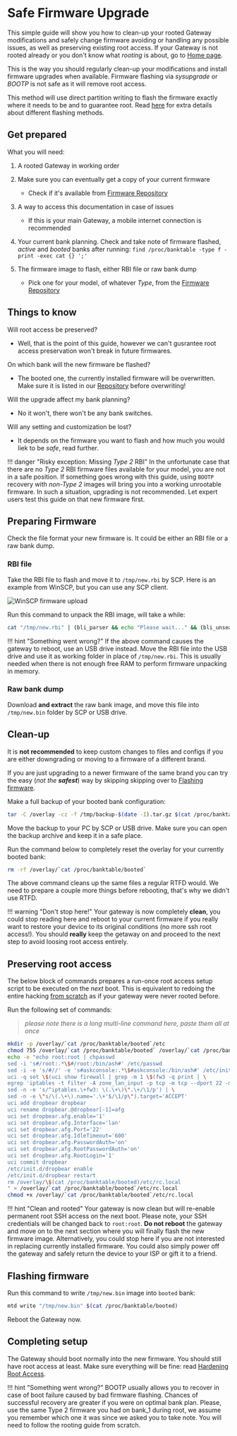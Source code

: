 # Safe Firmware Upgrade

This simple guide will show you how to clean-up your rooted Gateway modifications and safely change firmware avoiding or handling any possible issues, as well as preserving existing root access. If your Gateway is not rooted already or you don't know what *rooting* is about, go to [Home page](../).

This is the way you should regularly clean-up your modifications and install firmware upgrades when available. Firmware flashing via *sysupgrade* or *BOOTP* is not safe as it will remove root access.

This method will use direct partition writing to flash the firmware exactly where it needs to be and to guarantee root. Read [here](../Resources/#different-methods-of-flashing-firmwares) for extra details about different flashing methods.

## Get prepared

What you will need:

1. A rooted Gateway in working order

2. Make sure you can eventually get a copy of your current firmware
    - Check if it's available from [Firmware Repository](../Repository/)

3. A way to access this documentation in case of issues
    - If this is your main Gateway, a mobile internet connection is recommended

4. Your current bank planning. Check and take note of firmware flashed, *active* and *booted* banks after running:
`find /proc/banktable -type f -print -exec cat {} ';'`

5. The firmware image to flash, either RBI file or raw bank dump
    - Pick one for your model, of whatever *Type*, from the [Firmware Repository](../Repository/)

## Things to know

Will root access be preserved?
  - Well, that is the point of this guide, however we can't gusrantee root access preservation won't break in future firmwares.

On which bank will the new firmware be flashed?
  - The booted one, the currently installed firmware will be overwritten. Make sure it is listed in our [Repository](../Repository/) before overwriting!

Will the upgrade affect my bank planning?
  - No it won't, there won't be any bank switches.

Will any setting and customization be lost?
  - It depends on the firmware you want to flash and how much you would liek to be *safe*, read further.

!!! danger "Risky exception: Missing *Type 2* RBI"
    In the unfortunate case that there are no *Type 2* RBI firmware files available for your model, you are not in a safe position. If something goes wrong with this guide, using `BOOTP` recovery with *non-Type  2* images will bring you into a working unrootable firmware. In such a situation, upgrading is not recommended. Let expert users test this guide on that new firmware first.

## Preparing Firmware

Check the file format your new firmware is. It could be either an RBI file or a raw bank dump.

### RBI file

Take the RBI file to flash and move it to `/tmp/new.rbi` by SCP. Here is an example from WinSCP, but you can use any SCP client.

![WinSCP firmware upload](../images/winscp_upload.png)

Run this command to unpack the RBI image, will take a while:

```bash
cat "/tmp/new.rbi" | (bli_parser && echo "Please wait..." && (bli_unseal | dd bs=4 skip=1 seek=1 of="/tmp/new.bin"))
```

!!! hint "Something went wrong?"
    If the above command causes the gateway to reboot, use an USB drive instead. Move the RBI file into the USB drive and use it as working folder in place of `/tmp/new.rbi`. This is usually needed when there is not enough free RAM to perform firmware unpacking in memory.

### Raw bank dump

Download **and extract** the raw bank image, and move this file into `/tmp/new.bin` folder by SCP or USB drive.

## Clean-up

It is **not recommended** to keep custom changes to files and configs if you are either downgrading or moving to a firmware of a different brand.

If you are just upgrading to a newer firmware of the same brand you can try the easy (*not the **safest***) way by skipping skipping over to [Flashing firmware](#flashing-firmware).

Make a full backup of your booted bank configuration:

```bash
tar -C /overlay -cz -f /tmp/backup-$(date -I).tar.gz $(cat /proc/banktable/booted)
```

Move the backup to your PC by SCP or USB drive. Make sure you can open the backup archive and keep it in a safe place.

Run the command below to completely reset the overlay for your currently booted bank:

```bash
rm -rf /overlay/`cat /proc/banktable/booted`
```

The above command cleans up the same files a regular RTFD would. We need to prepare a couple more things before rebooting, that's why we didn't use RTFD.

!!! warning "Don't stop here!"
    Your gateway is now completely **clean**, you could stop reading here and reboot to your current firmware if you really want to restore your device to its original conditions (no more ssh root access!). You should **really** keep the getaway on and proceed to the next step to avoid loosing root access entirely.

## Preserving root access

The below block of commands prepares a run-once root access setup script to be executed on the *next* boot. This is equivalent to redoing the entire hacking [from scratch](../) as if your gateway were never rooted before.

Run the following set of commands:

> *please note there is a long multi-line command here, paste them all at once*

```bash
mkdir -p /overlay/`cat /proc/banktable/booted`/etc
chmod 755 /overlay/`cat /proc/banktable/booted` /overlay/`cat /proc/banktable/booted`/etc
echo -e "echo root:root | chpasswd
sed -i 's#/root:.*\$#/root:/bin/ash#' /etc/passwd
sed -i -e 's/#//' -e 's#askconsole:.*\$#askconsole:/bin/ash#' /etc/inittab
uci -q set \$(uci show firewall | grep -m 1 \$(fw3 -q print | \
egrep 'iptables -t filter -A zone_lan_input -p tcp -m tcp --dport 22 -m comment --comment \"!fw3: .+\" -j DROP' | \
sed -n -e 's/^iptables.\+fw3: \(.\+\)\".\+/\1/p') | \
sed -n -e \"s/\(.\+\).name='.\+'$/\1/p\").target='ACCEPT'
uci add dropbear dropbear
uci rename dropbear.@dropbear[-1]=afg
uci set dropbear.afg.enable='1'
uci set dropbear.afg.Interface='lan'
uci set dropbear.afg.Port='22'
uci set dropbear.afg.IdleTimeout='600'
uci set dropbear.afg.PasswordAuth='on'
uci set dropbear.afg.RootPasswordAuth='on'
uci set dropbear.afg.RootLogin='1'
uci commit dropbear
/etc/init.d/dropbear enable
/etc/init.d/dropbear restart
rm /overlay/\$(cat /proc/banktable/booted)/etc/rc.local
" > /overlay/`cat /proc/banktable/booted`/etc/rc.local
chmod +x /overlay/`cat /proc/banktable/booted`/etc/rc.local

```

!!! hint "Clean and rooted"
    Your gateway is now clean but will re-enable permanent root SSH access on the next boot. Please note, your SSH credentials will be changed back to `root:root`. **Do not reboot** the gateway and move on to the next section where you will finally flash the new firmware image.
    Alternatively, you could stop here if you are not interested in replacing currently installed firmware. You could also simply power off the gateway and safely return the device to your ISP or gift it to a friend.

## Flashing firmware

Run this command to write `/tmp/new.bin` image into `booted` bank:

```bash
mtd write "/tmp/new.bin" $(cat /proc/banktable/booted)
```

Reboot the Gateway now.

## Completing setup

The Gateway should boot normally into the new firmware. You should still have root access at least. Make sure everything will be fine: read [Hardening Root Access](../Hardening/).

!!! hint "Something went wrong?"
    BOOTP usually allows you to recover in case of boot failure caused by bad firmware flashing. Chances of successful recovery are greater if you were on optimal bank plan. Please, use the same Type 2 firmware you had on bank_1 during root, we assume you remember which one it was since we asked you to take note. You will need to follow the rooting guide from scratch.
